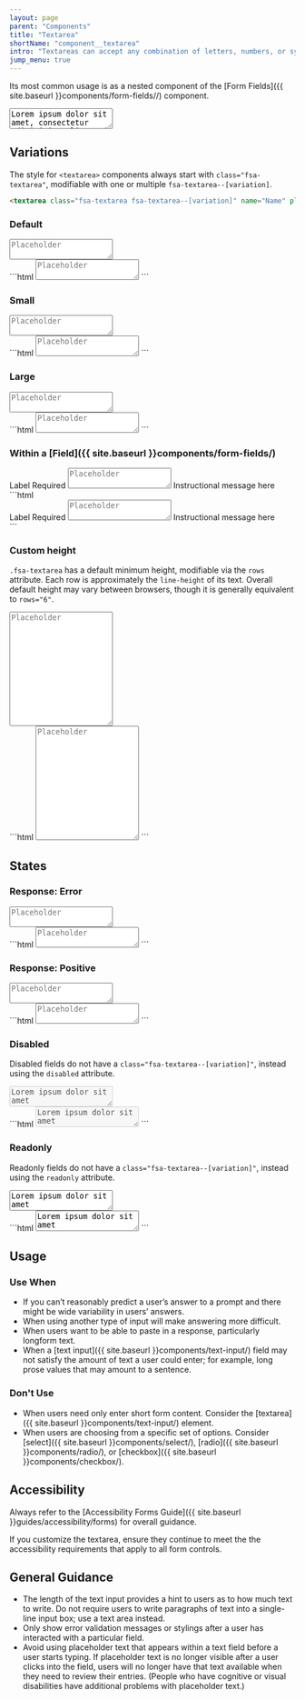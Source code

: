```yaml
---
layout: page
parent: "Components"
title: "Textarea"
shortName: "component__textarea"
intro: "Textareas can accept any combination of letters, numbers, or symbols - typically longform user entry across multiple lines."
jump_menu: true
---
```


Its most common usage is as a nested component of the [Form Fields]({{ site.baseurl }}components/form-fields//) component.

<div class="ds-preview">
  <textarea class="fsa-textarea" name="Name" placeholder="Placeholder">Lorem ipsum dolor sit amet, consectetur adipisicing elit, sed do eiusmod tempor incididunt ut labore et dolore magna aliqua. Ut enim ad minim veniam, quis nostrud exercitation ullamco laboris nisi ut aliquip ex ea commodo consequat. Duis aute irure dolor in reprehenderit in voluptate velit esse cillum dolore eu fugiat nulla pariatur. Excepteur sint occaecat cupidatat non proident, sunt in culpa qui officia deserunt mollit anim id est laborum.</textarea>
</div>

## Variations

The style for `<textarea>` components always start with `class="fsa-textarea"`, modifiable with one or multiple `fsa-textarea--[variation]`.

```html
<textarea class="fsa-textarea fsa-textarea--[variation]" name="Name" placeholder="Placeholder"></textarea>
```

### Default

<div class="ds-preview">
  <textarea class="fsa-textarea" name="1324hgxi" placeholder="Placeholder"></textarea>
</div>
```html
<textarea class="fsa-textarea" name="1324hgxi" placeholder="Placeholder"></textarea>
```

### Small

<div class="ds-preview">
  <textarea class="fsa-textarea fsa-textarea--small" name="hj8h23gxi" placeholder="Placeholder"></textarea>
</div>
```html
<textarea class="fsa-textarea fsa-textarea--small" name="hj8h23gxi" placeholder="Placeholder"></textarea>
```

### Large

<div class="ds-preview">
  <textarea class="fsa-textarea fsa-textarea--large" name="hj8h2hjkjxi" placeholder="Placeholder"></textarea>
</div>
```html
<textarea class="fsa-textarea fsa-textarea--large" name="hj8h2hjkjxi" placeholder="Placeholder"></textarea>
```

### Within a [Field]({{ site.baseurl }}components/form-fields/)

<div class="ds-preview">
  <div class="fsa-field">
    <label class="fsa-field__label" for="UNIQUE-ID-88s8SUGg">Label <span class="fsa-field__label-desc">Required</span></label>
    <textarea class="fsa-textarea fsa-field__item" placeholder="Placeholder" id="UNIQUE-ID-88s8SUGg" aria-describedby="lorem-88s8SUGg-help-4" aria-required="true" name="UNIQUE-ID-88s8SUGg"></textarea>
    <span class="fsa-field__help" id="lorem-88s8SUGg-help-4">Instructional message here</span>
  </div>
</div>
```html
<div class="fsa-field">
  <label class="fsa-field__label" for="UNIQUE-ID-88s8SUGg">Label <span class="fsa-field__label-desc">Required</span></label>
  <textarea class="fsa-textarea fsa-field__item" placeholder="Placeholder" id="UNIQUE-ID-88s8SUGg" aria-describedby="lorem-88s8SUGg-help-4" aria-required="true" name="UNIQUE-ID-88s8SUGg"></textarea>
  <span class="fsa-field__help" id="lorem-88s8SUGg-help-4">Instructional message here</span>
</div>
```

### Custom height

`.fsa-textarea` has a default minimum height, modifiable via the `rows` attribute. Each row is approximately the `line-height` of its text. Overall default height may vary between browsers, though it is generally equivalent to `rows="6"`.

<div class="ds-preview">
  <textarea class="fsa-textarea" name="Name" placeholder="Placeholder" rows="13"></textarea>
</div>
```html
<textarea class="fsa-textarea" name="Name" placeholder="Placeholder" rows="13"></textarea>
```

## States

### Response: Error

<div class="ds-preview">
  <textarea class="fsa-textarea fsa-textarea--error" name="hloremjkjxi" placeholder="Placeholder"></textarea>
</div>
```html
<textarea class="fsa-textarea fsa-textarea--error" name="hloremjkjxi" placeholder="Placeholder"></textarea>
```

### Response: Positive

<div class="ds-preview">
  <textarea class="fsa-textarea fsa-textarea--positive" name="hloremipsxi" placeholder="Placeholder"></textarea>
</div>
```html
<textarea class="fsa-textarea fsa-textarea--positive" name="hloremipsxi" placeholder="Placeholder"></textarea>
```

### Disabled

Disabled fields do not have a `class="fsa-textarea--[variation]"`, instead using the `disabled` attribute.

<div class="ds-preview">
  <textarea class="fsa-textarea" disabled="disabled" name="iephg" placeholder="Placeholder">Lorem ipsum dolor sit amet</textarea>
</div>
```html
<textarea class="fsa-textarea" disabled="disabled" name="iephg" placeholder="Placeholder">Lorem ipsum dolor sit amet</textarea>
```

### Readonly

Readonly fields do not have a `class="fsa-textarea--[variation]"`, instead using the `readonly` attribute.

<div class="ds-preview">
  <textarea class="fsa-textarea" readonly="readonly" name="ilozuphg" placeholder="Placeholder">Lorem ipsum dolor sit amet</textarea>
</div>
```html
<textarea class="fsa-textarea" readonly="readonly" name="ilozuphg" placeholder="Placeholder">Lorem ipsum dolor sit amet</textarea>
```

## Usage

### Use When

* If you can’t reasonably predict a user’s answer to a prompt and there might be wide variability in users’ answers.
* When using another type of input will make answering more difficult.
* When users want to be able to paste in a response, particularly longform text.
* When a [text input]({{ site.baseurl }}components/text-input/) field may not satisfy the amount of text a user could enter; for example, long prose values that may amount to a sentence.

### Don't Use

* When users need only enter short form content. Consider the [textarea]({{ site.baseurl }}components/text-input/) element.
* When users are choosing from a specific set of options. Consider [select]({{ site.baseurl }}components/select/), [radio]({{ site.baseurl }}components/radio/), or [checkbox]({{ site.baseurl }}components/checkbox/).


## Accessibility

Always refer to the [Accessibility Forms Guide]({{ site.baseurl }}guides/accessibility/forms) for overall guidance.

If you customize the textarea, ensure they continue to meet the the accessibility requirements that apply to all form controls.

## General Guidance

* The length of the text input provides a hint to users as to how much text to write. Do not require users to write paragraphs of text into a single-line input box; use a text area instead.
* Only show error validation messages or stylings after a user has interacted with a particular field.
* Avoid using placeholder text that appears within a text field before a user starts typing. If placeholder text is no longer visible after a user clicks into the field, users will no longer have that text available when they need to review their entries. (People who have cognitive or visual disabilities have additional problems with placeholder text.)

<!-- ## Related Resources

* [Lorem](lorem)
* [Ipsum](ipsum)
* [Dolor](dolor)
* [Sit](sit)
* [Amet](amet) -->
